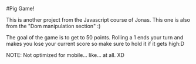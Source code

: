 #Pig Game!

This is another project from the Javascript course of Jonas. This one is also from the "Dom manipulation section" :)

The goal of the game is to get to 50 points.
Rolling a 1 ends your turn and makes you lose your current score so make sure to hold it if it gets high:D


NOTE: Not optimized for mobile... like... at all. XD
